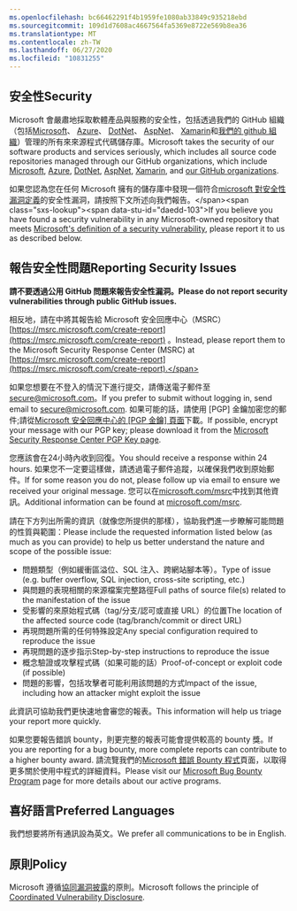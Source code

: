 ```yaml
---
ms.openlocfilehash: bc66462291f4b1959fe1080ab33849c935218ebd
ms.sourcegitcommit: 109d1d7608ac4667564fa5369e8722e569b8ea36
ms.translationtype: MT
ms.contentlocale: zh-TW
ms.lasthandoff: 06/27/2020
ms.locfileid: "10831255"
---
```

<!-- BEGIN MICROSOFT SECURITY.MD V0.0.5 BLOCK -->

## <span data-ttu-id="daedd-101">安全性</span><span class="sxs-lookup"><span data-stu-id="daedd-101">Security</span></span>

<span data-ttu-id="daedd-102">Microsoft 會嚴肅地採取軟體產品與服務的安全性，包括透過我們的 GitHub 組織（包括[Microsoft](https://github.com/Microsoft)、 [Azure](https://github.com/Azure)、 [DotNet](https://github.com/dotnet)、 [AspNet](https://github.com/aspnet)、 [Xamarin](https://github.com/xamarin)和[我們的 github 組織](https://opensource.microsoft.com/)）管理的所有來來源程式代碼儲存庫。</span><span class="sxs-lookup"><span data-stu-id="daedd-102">Microsoft takes the security of our software products and services seriously, which includes all source code repositories managed through our GitHub organizations, which include [Microsoft](https://github.com/Microsoft), [Azure](https://github.com/Azure), [DotNet](https://github.com/dotnet), [AspNet](https://github.com/aspnet), [Xamarin](https://github.com/xamarin), and [our GitHub organizations](https://opensource.microsoft.com/).</span></span>

<span data-ttu-id="daedd-103">如果您認為您在任何 Microsoft 擁有的儲存庫中發現一個符合[microsoft 對安全性漏洞定義](https://docs.microsoft.com/en-us/previous-versions/tn-archive/cc751383(v=technet.10))的安全性漏洞，請按照下文所述向我們報告。</span><span class="sxs-lookup"><span data-stu-id="daedd-103">If you believe you have found a security vulnerability in any Microsoft-owned repository that meets [Microsoft's definition of a security vulnerability](https://docs.microsoft.com/en-us/previous-versions/tn-archive/cc751383(v=technet.10)), please report it to us as described below.</span></span>

## <span data-ttu-id="daedd-104">報告安全性問題</span><span class="sxs-lookup"><span data-stu-id="daedd-104">Reporting Security Issues</span></span>

**<span data-ttu-id="daedd-105">請不要透過公用 GitHub 問題來報告安全性漏洞。</span><span class="sxs-lookup"><span data-stu-id="daedd-105">Please do not report security vulnerabilities through public GitHub issues.</span></span>**

<span data-ttu-id="daedd-106">相反地，請在中將其報告給 Microsoft 安全回應中心（MSRC） [https://msrc.microsoft.com/create-report](https://msrc.microsoft.com/create-report) 。</span><span class="sxs-lookup"><span data-stu-id="daedd-106">Instead, please report them to the Microsoft Security Response Center (MSRC) at [https://msrc.microsoft.com/create-report](https://msrc.microsoft.com/create-report).</span></span>

<span data-ttu-id="daedd-107">如果您想要在不登入的情況下進行提交，請傳送電子郵件至[secure@microsoft.com](mailto:secure@microsoft.com)。</span><span class="sxs-lookup"><span data-stu-id="daedd-107">If you prefer to submit without logging in, send email to [secure@microsoft.com](mailto:secure@microsoft.com).</span></span>  <span data-ttu-id="daedd-108">如果可能的話，請使用 [PGP] 金鑰加密您的郵件;請從[Microsoft 安全回應中心的 [PGP 金鑰] 頁面](https://www.microsoft.com/en-us/msrc/pgp-key-msrc)下載。</span><span class="sxs-lookup"><span data-stu-id="daedd-108">If possible, encrypt your message with our PGP key; please download it from the [Microsoft Security Response Center PGP Key page](https://www.microsoft.com/en-us/msrc/pgp-key-msrc).</span></span>

<span data-ttu-id="daedd-109">您應該會在24小時內收到回復。</span><span class="sxs-lookup"><span data-stu-id="daedd-109">You should receive a response within 24 hours.</span></span> <span data-ttu-id="daedd-110">如果您不一定要這樣做，請透過電子郵件追蹤，以確保我們收到原始郵件。</span><span class="sxs-lookup"><span data-stu-id="daedd-110">If for some reason you do not, please follow up via email to ensure we received your original message.</span></span> <span data-ttu-id="daedd-111">您可以在[microsoft.com/msrc](https://www.microsoft.com/msrc)中找到其他資訊。</span><span class="sxs-lookup"><span data-stu-id="daedd-111">Additional information can be found at [microsoft.com/msrc](https://www.microsoft.com/msrc).</span></span> 

<span data-ttu-id="daedd-112">請在下方列出所需的資訊（就像您所提供的那樣），協助我們進一步瞭解可能問題的性質與範圍：</span><span class="sxs-lookup"><span data-stu-id="daedd-112">Please include the requested information listed below (as much as you can provide) to help us better understand the nature and scope of the possible issue:</span></span>

  * <span data-ttu-id="daedd-113">問題類型（例如緩衝區溢位、SQL 注入、跨網站腳本等）。</span><span class="sxs-lookup"><span data-stu-id="daedd-113">Type of issue (e.g. buffer overflow, SQL injection, cross-site scripting, etc.)</span></span>
  * <span data-ttu-id="daedd-114">與問題的表現相關的來源檔案完整路徑</span><span class="sxs-lookup"><span data-stu-id="daedd-114">Full paths of source file(s) related to the manifestation of the issue</span></span>
  * <span data-ttu-id="daedd-115">受影響的來原始程式碼（tag/分支/認可或直接 URL）的位置</span><span class="sxs-lookup"><span data-stu-id="daedd-115">The location of the affected source code (tag/branch/commit or direct URL)</span></span>
  * <span data-ttu-id="daedd-116">再現問題所需的任何特殊設定</span><span class="sxs-lookup"><span data-stu-id="daedd-116">Any special configuration required to reproduce the issue</span></span>
  * <span data-ttu-id="daedd-117">再現問題的逐步指示</span><span class="sxs-lookup"><span data-stu-id="daedd-117">Step-by-step instructions to reproduce the issue</span></span>
  * <span data-ttu-id="daedd-118">概念驗證或攻擊程式碼（如果可能的話）</span><span class="sxs-lookup"><span data-stu-id="daedd-118">Proof-of-concept or exploit code (if possible)</span></span>
  * <span data-ttu-id="daedd-119">問題的影響，包括攻擊者可能利用該問題的方式</span><span class="sxs-lookup"><span data-stu-id="daedd-119">Impact of the issue, including how an attacker might exploit the issue</span></span>

<span data-ttu-id="daedd-120">此資訊可協助我們更快速地會審您的報表。</span><span class="sxs-lookup"><span data-stu-id="daedd-120">This information will help us triage your report more quickly.</span></span>

<span data-ttu-id="daedd-121">如果您要報告錯誤 bounty，則更完整的報表可能會提供較高的 bounty 獎。</span><span class="sxs-lookup"><span data-stu-id="daedd-121">If you are reporting for a bug bounty, more complete reports can contribute to a higher bounty award.</span></span> <span data-ttu-id="daedd-122">請流覽我們的[Microsoft 錯誤 Bounty 程式](https://microsoft.com/msrc/bounty)頁面，以取得更多關於使用中程式的詳細資料。</span><span class="sxs-lookup"><span data-stu-id="daedd-122">Please visit our [Microsoft Bug Bounty Program](https://microsoft.com/msrc/bounty) page for more details about our active programs.</span></span>

## <span data-ttu-id="daedd-123">喜好語言</span><span class="sxs-lookup"><span data-stu-id="daedd-123">Preferred Languages</span></span>

<span data-ttu-id="daedd-124">我們想要將所有通訊設為英文。</span><span class="sxs-lookup"><span data-stu-id="daedd-124">We prefer all communications to be in English.</span></span>

## <span data-ttu-id="daedd-125">原則</span><span class="sxs-lookup"><span data-stu-id="daedd-125">Policy</span></span>

<span data-ttu-id="daedd-126">Microsoft 遵循[協同漏洞披露](https://www.microsoft.com/en-us/msrc/cvd)的原則。</span><span class="sxs-lookup"><span data-stu-id="daedd-126">Microsoft follows the principle of [Coordinated Vulnerability Disclosure](https://www.microsoft.com/en-us/msrc/cvd).</span></span>

<!-- END MICROSOFT SECURITY.MD BLOCK -->